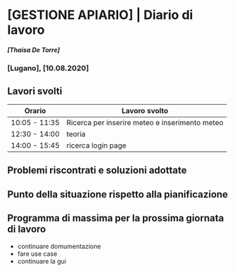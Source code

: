 

# [GESTIONE APIARIO] | Diario di lavoro
##### [Thaisa De Torre]
### [Lugano], [10.08.2020]

## Lavori svolti


|Orario        |Lavoro svolto                 |
|--------------|------------------------------|
|10:05 - 11:35 | Ricerca per inserire meteo e inserimento meteo |
|12:30 - 14:00 | teoria |
|14:00 - 15:45 | ricerca login page |

##  Problemi riscontrati e soluzioni adottate


##  Punto della situazione rispetto alla pianificazione


## Programma di massima per la prossima giornata di lavoro
- continuare domumentazione
- fare use case
- continuare la gui